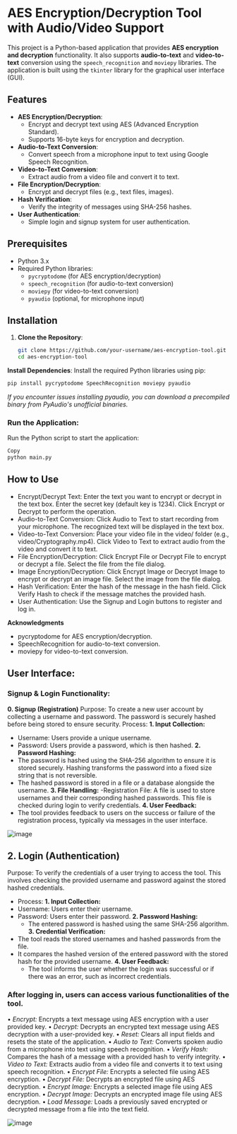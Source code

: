 # AES Encryption/Decryption Tool with Audio/Video Support

This project is a Python-based application that provides **AES encryption and decryption** functionality. It also supports **audio-to-text** and **video-to-text** conversion using the `speech_recognition` and `moviepy` libraries. The application is built using the `tkinter` library for the graphical user interface (GUI).

## Features
- **AES Encryption/Decryption**:
  - Encrypt and decrypt text using AES (Advanced Encryption Standard).
  - Supports 16-byte keys for encryption and decryption.
- **Audio-to-Text Conversion**:
  - Convert speech from a microphone input to text using Google Speech Recognition.
- **Video-to-Text Conversion**:
  - Extract audio from a video file and convert it to text.
- **File Encryption/Decryption**:
  - Encrypt and decrypt files (e.g., text files, images).
- **Hash Verification**:
  - Verify the integrity of messages using SHA-256 hashes.
- **User Authentication**:
  - Simple login and signup system for user authentication.

## Prerequisites
- Python 3.x
- Required Python libraries:
  - `pycryptodome` (for AES encryption/decryption)
  - `speech_recognition` (for audio-to-text conversion)
  - `moviepy` (for video-to-text conversion)
  - `pyaudio` (optional, for microphone input)

## Installation
1. **Clone the Repository**:
   ```bash
   git clone https://github.com/your-username/aes-encryption-tool.git
   cd aes-encryption-tool
**Install Dependencies**:
Install the required Python libraries using pip:

   ```bash
   pip install pycryptodome SpeechRecognition moviepy pyaudio
```
*If you encounter issues installing pyaudio, you can download a precompiled binary from PyAudio's unofficial binaries.*

### Run the Application:
Run the Python script to start the application:

```bash
Copy
python main.py
```
## How to Use

- Encrypt/Decrypt Text:
 Enter the text you want to encrypt or decrypt in the text box.
 Enter the secret key (default key is 1234).
 Click Encrypt or Decrypt to perform the operation.
- Audio-to-Text Conversion:
 Click Audio to Text to start recording from your microphone.
 The recognized text will be displayed in the text box.
- Video-to-Text Conversion:
  Place your video file in the video/ folder (e.g., video/Cryptography.mp4).
  Click Video to Text to extract audio from the video and convert it to text.
- File Encryption/Decryption:
  Click Encrypt File or Decrypt File to encrypt or decrypt a file.
  Select the file from the file dialog.
- Image Encryption/Decryption:
  Click Encrypt Image or Decrypt Image to encrypt or decrypt an image file.
  Select the image from the file dialog.
- Hash Verification:
 Enter the hash of the message in the hash field.
 Click Verify Hash to check if the message matches the provided hash.
- User Authentication:
 Use the Signup and Login buttons to register and log in.

**Acknowledgments**
- pycryptodome for AES encryption/decryption.
- SpeechRecognition for audio-to-text conversion.
- moviepy for video-to-text conversion.

## User Interface: 
### Signup & Login Functionality: 
**0. Signup (Registration)** 
Purpose: To create a new user account by collecting a username and password. 
The password is securely hashed before being stored to ensure security. 
Process: 
**1. Input Collection:**
- Username: Users provide a unique username. 
- Password: Users provide a password, which is then hashed. 
**2. Password Hashing:**
- The password is hashed using the SHA-256 algorithm to ensure it 
is stored securely. Hashing transforms the password into a fixed
size string that is not reversible. 
- The hashed password is stored in a file or a database alongside the 
username. 
**3. File Handling:** 
 -Registration File: A file is used to store usernames and their 
corresponding hashed passwords. This file is checked during login 
to verify credentials. 
**4. User Feedback:**
- The tool provides feedback to users on the success or failure of the 
registration process, typically via messages in the user interface.

![image](https://github.com/user-attachments/assets/42c4f32b-0d85-4aa1-9a32-5499945ef351)

## 2. Login (Authentication) 
Purpose: To verify the credentials of a user trying to access the tool. This 
involves checking the provided username and password against the stored 
hashed credentials. 
- Process: 
**1. Input Collection:**
- Username: Users enter their username. 
- Password: Users enter their password. 
**2. Password Hashing:**
  - The entered password is hashed using the same SHA-256 
algorithm. 
**3. Credential Verification:**
- The tool reads the stored usernames and hashed passwords from 
the file. 
- It compares the hashed version of the entered password with the 
stored hash for the provided username. 
**4. User Feedback:**
  - The tool informs the user whether the login was successful or if 
there was an error, such as incorrect credentials. 

### After logging in, users can access various functionalities of the tool. 
• *Encrypt:* Encrypts a text message using AES encryption with a user
provided key. 
• *Decrypt:* Decrypts an encrypted text message using AES decryption with 
a user-provided key. 
• *Reset:* Clears all input fields and resets the state of the application. 
• *Audio to Text:* Converts spoken audio from a microphone into text using 
speech recognition. 
• *Verify Hash:* Compares the hash of a message with a provided hash to 
verify integrity. 
• *Video to Text:* Extracts audio from a video file and converts it to text 
using speech recognition. 
• *Encrypt File:* Encrypts a selected file using AES encryption. 
• *Decrypt File:* Decrypts an encrypted file using AES decryption. 
• *Encrypt Image:* Encrypts a selected image file using AES encryption. 
• *Decrypt Image:* Decrypts an encrypted image file using AES decryption. 
• *Load Message:* Loads a previously saved encrypted or decrypted 
message from a file into the text field.

![image](https://github.com/user-attachments/assets/531ccf4b-3e4e-490f-bb07-52d08b25a9b1)

